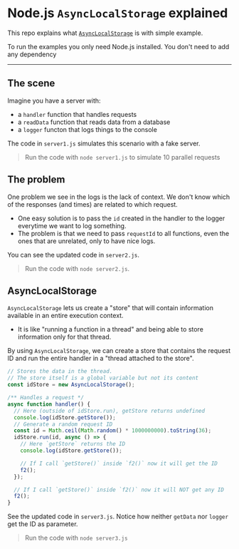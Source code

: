 # Node.js `AsyncLocalStorage` explained

This repo explains what [`AsyncLocalStorage`](https://nodejs.org/api/async_context.html#class-asynclocalstorage) is with simple example.

To run the examples you only need Node.js installed. You don't need to add any dependency

---

## The scene

Imagine you have a server with:

- a `handler` function that handles requests
- a `readData` function that reads data from a database
- a `logger` functon that logs things to the console

The code in `server1.js` simulates this scenario with a fake server.

> Run the code with `node server1.js` to simulate 10 parallel requests

## The problem

One problem we see in the logs is the lack of context. We don't know which of the responses (and times) are related to which request.

- One easy solution is to pass the `id` created in the handler to the logger everytime we want to log something.
- The problem is that we need to pass `requestId` to all functions, even the ones that are unrelated, only to have nice logs.

You can see the updated code in `server2.js`.

> Run the code with `node server2.js`.

## AsyncLocalStorage

`AsyncLocalStorage` lets us create a "store" that will contain information available in an entire execution context.

- It is like "running a function in a thread" and being able to store information only for that thread.

By using `AsyncLocalStorage`, we can create a store that contains the request ID and run the entire handler in a "thread attached to the store".

```js
// Stores the data in the thread.
// The store itself is a global variable but not its content
const idStore = new AsyncLocalStorage();

/** Handles a request */
async function handler() {
  // Here (outside of idStore.run), getStore returns undefined
  console.log(idStore.getStore());
  // Generate a random request ID
  const id = Math.ceil(Math.random() * 1000000000).toString(36);
  idStore.run(id, async () => {
    // Here `getStore` returns the ID
    console.log(idStore.getStore());

    // If I call `getStore()` inside `f2()` now it will get the ID
    f2();
  });

  // If I call `getStore()` inside `f2()` now it will NOT get any ID
  f2();
}
```

See the updated code in `server3.js`. Notice how neither `getData` nor `logger` get the ID as parameter.

> Run the code with `node server3.js`

